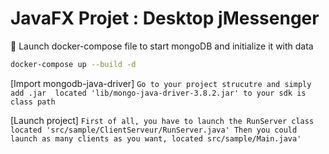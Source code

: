 # JavaFX Projet : Desktop jMessenger 


:whale: Launch docker-compose file to start mongoDB and initialize it with data
```bash
docker-compose up --build -d
```

[Import mongodb-java-driver]
``
Go to your project strucutre and simply add .jar 
located 'lib/mongo-java-driver-3.8.2.jar' to your sdk is class path
``

[Launch project]
``
First of all, you have to launch the RunServer class located 'src/sample/ClientServeur/RunServer.java'
Then you could launch as many clients as you want, located src/sample/Main.java'
``

